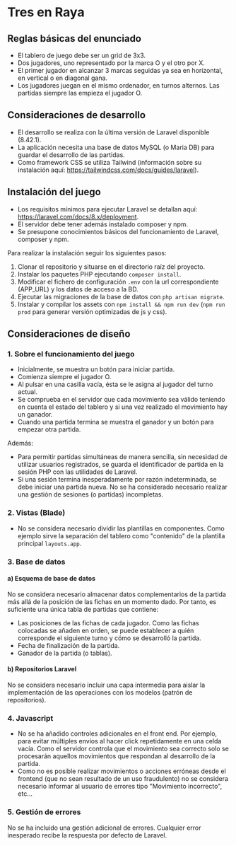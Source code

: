 # Tres en Raya

## Reglas básicas del enunciado

- El tablero de juego debe ser un grid de 3x3.
- Dos jugadores, uno representado por la marca O y el otro por X.
- El primer jugador en alcanzar 3 marcas seguidas ya sea en horizontal, en vertical o en diagonal
gana.
- Los jugadores juegan en el mismo ordenador, en turnos alternos. Las partidas siempre las empieza el jugador O.

## Consideraciones de desarrollo

- El desarrollo se realiza con la última versión de Laravel disponible (8.42.1).
- La aplicación necesita una base de datos MySQL (o Maria DB) para guardar el desarrollo de las partidas.
- Como framework CSS se utiliza Tailwind (información sobre su instalación aquí: https://tailwindcss.com/docs/guides/laravel).

## Instalación del juego

- Los requisitos mínimos para ejecutar Laravel se detallan aquí: https://laravel.com/docs/8.x/deployment.
- El servidor debe tener además instalado composer y npm.
- Se presupone conocimientos básicos del funcionamiento de Laravel, composer y npm.

Para realizar la instalación seguir los siguientes pasos:

1. Clonar el repositorio y situarse en el directorio raíz del proyecto.
2. Instalar los paquetes PHP ejecutando `composer install`.
3. Modificar el fichero de configuración `.env` con la url correspondiente (APP_URL) y los datos de acceso a la BD. 
4. Ejecutar las migraciones de la base de datos con `php artisan migrate`.
5. Instalar y compilar los assets con `npm install && npm run dev` (`npm run prod` para generar versión optimizadas de js y css).

## Consideraciones de diseño

### 1. Sobre el funcionamiento del juego

- Inicialmente, se muestra un botón para iniciar partida.
- Comienza siempre el jugador O.
- Al pulsar en una casilla vacía, ésta se le asigna al jugador del turno actual.
- Se comprueba en el servidor que cada movimiento sea válido teniendo en cuenta el estado del tablero y si una vez realizado el movimiento hay un ganador.
- Cuando una partida termina se muestra el ganador y un botón para empezar otra partida.

Además:

- Para permitir partidas simultáneas de manera sencilla, sin necesidad de utilizar usuarios registrados, se guarda el identificador de partida en la sesión PHP con las utilidades de Laravel.
- Si una sesión termina inesperadamente por razón indeterminada, se debe iniciar una partida nueva. No se ha considerado necesario realizar una gestión de sesiones (o partidas) incompletas.

### 2. Vistas (Blade)

- No se considera necesario dividir las plantillas en componentes. Como ejemplo sirve la separación del tablero como "contenido" de la plantilla principal `layouts.app`.

### 3. Base de datos

#### a) Esquema de base de datos

No se considera necesario almacenar datos complementarios de la partida más allá de la posición de las fichas en un momento dado. Por tanto, es suficiente una única tabla de partidas que contiene: 
- Las posiciones de las fichas de cada jugador. Como las fichas colocadas se añaden en orden, se puede establecer a quién corresponde el siguiente turno y cómo se desarrolló la partida.
- Fecha de finalización de la partida.
- Ganador de la partida (o tablas).

#### b) Repositorios Laravel

No se considera necesario incluir una capa intermedia para aislar la implementación de las operaciones con los modelos (patrón de repositorios).

### 4. Javascript

- No se ha añadido controles adicionales en el front end. Por ejemplo, para evitar múltiples envíos al hacer click repetidamente en una celda vacía. Como el servidor controla que el movimiento sea correcto solo se procesarán aquellos movimientos que respondan al desarrollo de la partida.
- Como no es posible realizar movimientos o acciones erróneas desde el frontend (que no sean resultado de un uso fraudulento) no se considera necesario informar al usuario de errores tipo "Movimiento incorrecto", etc...

### 5. Gestión de errores

No se ha incluido una gestión adicional de errores. Cualquier error inesperado recibe la respuesta por defecto de Laravel.
